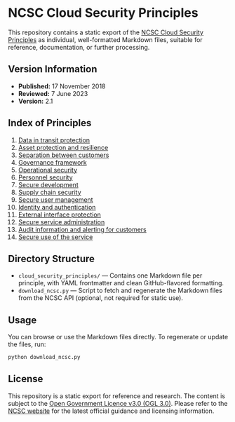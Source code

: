 # NCSC Cloud Security Principles

This repository contains a static export of the [NCSC Cloud Security Principles](https://www.ncsc.gov.uk/collection/cloud/the-cloud-security-principles) as individual, well-formatted Markdown files, suitable for reference, documentation, or further processing.

## Version Information

- **Published:** 17 November 2018
- **Reviewed:** 7 June 2023
- **Version:** 2.1

## Index of Principles

1. [Data in transit protection](cloud_security_principles/01_data_in_transit_protection.md)
2. [Asset protection and resilience](cloud_security_principles/02_asset_protection_and_resilience.md)
3. [Separation between customers](cloud_security_principles/03_separation_between_customers.md)
4. [Governance framework](cloud_security_principles/04_governance_framework.md)
5. [Operational security](cloud_security_principles/05_operational_security.md)
6. [Personnel security](cloud_security_principles/06_personnel_security.md)
7. [Secure development](cloud_security_principles/07_secure_development.md)
8. [Supply chain security](cloud_security_principles/08_supply_chain_security.md)
9. [Secure user management](cloud_security_principles/09_secure_user_management.md)
10. [Identity and authentication](cloud_security_principles/10_identity_and_authentication.md)
11. [External interface protection](cloud_security_principles/11_external_interface_protection.md)
12. [Secure service administration](cloud_security_principles/12_secure_service_administration.md)
13. [Audit information and alerting for customers](cloud_security_principles/13_audit_information_and_alerting_for_customers.md)
14. [Secure use of the service](cloud_security_principles/14_secure_use_of_the_service.md)

## Directory Structure

- `cloud_security_principles/` — Contains one Markdown file per principle, with YAML frontmatter and clean GitHub-flavored formatting.
- `download_ncsc.py` — Script to fetch and regenerate the Markdown files from the NCSC API (optional, not required for static use).

## Usage

You can browse or use the Markdown files directly. To regenerate or update the files, run:

```sh
python download_ncsc.py
```

## License

This repository is a static export for reference and research. The content is subject to the [Open Government Licence v3.0 (OGL 3.0)](https://www.nationalarchives.gov.uk/doc/open-government-licence/version/3/). Please refer to the [NCSC website](https://www.ncsc.gov.uk/) for the latest official guidance and licensing information.
